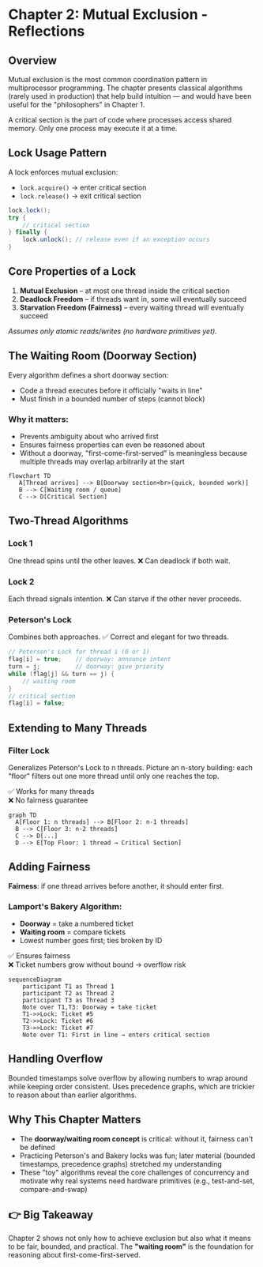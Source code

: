 # Chapter 2: Mutual Exclusion - Reflections

## Overview
Mutual exclusion is the most common coordination pattern in multiprocessor programming. The chapter presents classical algorithms (rarely used in production) that help build intuition — and would have been useful for the "philosophers" in Chapter 1.

A critical section is the part of code where processes access shared memory. Only one process may execute it at a time.

## Lock Usage Pattern
A lock enforces mutual exclusion:
- `lock.acquire()` → enter critical section
- `lock.release()` → exit critical section

```java
lock.lock();
try {
    // critical section
} finally {
    lock.unlock(); // release even if an exception occurs
}
```

## Core Properties of a Lock

1. **Mutual Exclusion** – at most one thread inside the critical section
2. **Deadlock Freedom** – if threads want in, some will eventually succeed
3. **Starvation Freedom (Fairness)** – every waiting thread will eventually succeed

*Assumes only atomic reads/writes (no hardware primitives yet).*

## The Waiting Room (Doorway Section)

Every algorithm defines a short doorway section:
- Code a thread executes before it officially "waits in line"
- Must finish in a bounded number of steps (cannot block)

### Why it matters:
- Prevents ambiguity about who arrived first
- Ensures fairness properties can even be reasoned about
- Without a doorway, "first-come-first-served" is meaningless because multiple threads may overlap arbitrarily at the start

```mermaid
flowchart TD
   A[Thread arrives] --> B[Doorway section<br>(quick, bounded work)]
   B --> C[Waiting room / queue]
   C --> D[Critical Section]
```

## Two-Thread Algorithms

### Lock 1 
One thread spins until the other leaves.
❌ Can deadlock if both wait.

### Lock 2 
Each thread signals intention.
❌ Can starve if the other never proceeds.

### Peterson's Lock 
Combines both approaches.
✅ Correct and elegant for two threads.

```java
// Peterson's Lock for thread i (0 or 1)
flag[i] = true;    // doorway: announce intent
turn = j;          // doorway: give priority
while (flag[j] && turn == j) {
    // waiting room
}
// critical section
flag[i] = false;
```

## Extending to Many Threads

### Filter Lock
Generalizes Peterson's Lock to n threads. Picture an n-story building: each "floor" filters out one more thread until only one reaches the top.

✅ Works for many threads  
❌ No fairness guarantee

```mermaid
graph TD
  A[Floor 1: n threads] --> B[Floor 2: n-1 threads]
  B --> C[Floor 3: n-2 threads]
  C --> D[...]
  D --> E[Top Floor: 1 thread → Critical Section]
```

## Adding Fairness

**Fairness**: if one thread arrives before another, it should enter first.

### Lamport's Bakery Algorithm:
- **Doorway** = take a numbered ticket
- **Waiting room** = compare tickets
- Lowest number goes first; ties broken by ID

✅ Ensures fairness  
❌ Ticket numbers grow without bound → overflow risk

```mermaid
sequenceDiagram
    participant T1 as Thread 1
    participant T2 as Thread 2
    participant T3 as Thread 3
    Note over T1,T3: Doorway = take ticket
    T1->>Lock: Ticket #5
    T2->>Lock: Ticket #6
    T3->>Lock: Ticket #7
    Note over T1: First in line → enters critical section
```

## Handling Overflow

Bounded timestamps solve overflow by allowing numbers to wrap around while keeping order consistent. Uses precedence graphs, which are trickier to reason about than earlier algorithms.

## Why This Chapter Matters

- The **doorway/waiting room concept** is critical: without it, fairness can't be defined
- Practicing Peterson's and Bakery locks was fun; later material (bounded timestamps, precedence graphs) stretched my understanding
- These "toy" algorithms reveal the core challenges of concurrency and motivate why real systems need hardware primitives (e.g., test-and-set, compare-and-swap)

## 👉 Big Takeaway

Chapter 2 shows not only how to achieve exclusion but also what it means to be fair, bounded, and practical. The **"waiting room"** is the foundation for reasoning about first-come-first-served.
